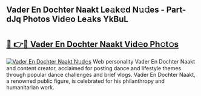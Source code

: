 ## Vader En Dochter Naakt Le𝚊k𝚎d N𝚞𝚍es - Part-dJq Photos Vid𝚎o Le𝚊ks YkBuL

# <h2><a href="http://fb1yt47.evod.top/?m=Vader+En+Dochter+Naakt">🔗 👉🔴 Vader En Dochter Naakt Vid𝚎o Ph𝚘t𝚘s</a></h2>

[![Vader En Dochter Naakt N𝚞d𝚎s](https://i.imgur.com/8V9OHl7.gif)](http://fb1yt47.evod.top/?m=Vader+En+Dochter+Naakt)
Web personality Vader En Dochter Naakt and content creator, acclaimed for posting dance and lifestyle themes through popular dance challenges and brief vlogs. Vader En Dochter Naakt, a renowned public figure, is celebrated for his philanthropy and humanitarian work. 
